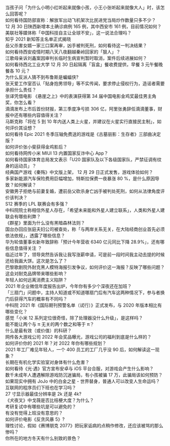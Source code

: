当孩子问「为什么小明小红听起来就像小孩，小王小张听起来就像大人」时，该怎么回答呢？  
如何看待国防部宣称：解放军出动飞机架次比民进党当局炒作数量只多不少？  
12 月 30 日陕西新增本土确诊病例 165 例，其中西安市 161 例，目前情况如何？  
美联社等媒体称「中国科技自主让全球不安」，这一说法合理吗？  
知乎 2021 新知答主名单正式揭晓  
岳父杀害女婿一家三口案再审，凶手被判死刑，如何看待这一判决结果？  
如何看待西安疫情时期八天八夜翻越秦岭回家的「狠人」？  
江歌母亲诉刘鑫案因审判长临时生病宣判暂时取消，案件后续进展如何？  
如何看待西北工业大学 12 月 30 日起隔离「盲盒」餐收费提供，早餐 3 元午餐晚餐各 10 元？  
为什么反派人猜不到布鲁斯是蝙蝠侠?  
张天爱工作室否认「贴身抱男领导」等不实传闻，要求停止侵权行为，造谣者需要承担什么责任？  
张译凭借电影 《悬崖之上》中的表演获得第 34 届中国电影金鸡奖最佳男主角奖，你怎么看？  
滴滴发布上市后首份财报，第三季度净亏损 306 亿，阿里张勇辞任滴滴董事，财报中还有哪些内容值得关注？  
马斯克称「将在 5 到 10 年内送人类上火星，并建议在火星实行直接民主制」，如何评价其设想？  
如何看待 Epic 2021 冬季压轴免费送的游戏是《古墓丽影：生存者》三部曲决定版？  
如何评价张小斐获得金鸡影后？  
如何看待网传小米 MIUI 13 内置国家反诈中心 App？  
如何看待国家体育总局发文表示「U20 国家队及以下各级国家队，严禁征调有纹身的运动员」？  
经典国产游戏《秦殇》中文版上架， 12 月 29 日正式发售，游戏体验如何？  
多家新能源汽车保险费用巨幅增加，特斯拉保费一夜暴涨 80 %，是什么原因导致？如何解读？  
安徽男子拒绝与前妻复婚，遭前岳父砍杀身亡凶手被判处死刑，如何从法律角度评价该判决？  
S12 赛季的 LPL 联赛会有多强？  
中科院院士称相信外星人存在，「希望未来能和外星人建立联系」，人类和外星人建联会有哪些利弊？  
《群星》里面为什么没有黑暗森林法则？  
国台办回应张庭夫妇公司被查处，称「与两岸关系无关，在大陆经商创业首先必须依法依规」，透露了哪些信息？  
华为轮值董事长新年致辞称「预计今年营收 6340 亿元同比下降 28.9%」，还有哪些信息值得关注 ？  
临近过年了，领导突然告诉我让我写涨薪申请，可是前一段时间我主动去提的时候还给我画大饼。这次是怎么了？  
巴黎歌剧院外耐克黑人模特海报引发争议，如何评价这一海报？反映了哪些问题？这会对耐克品牌带来哪些影响？  
年轻人如何远离消费主义陷阱？  
2021 年企业微信年度报告出炉，今年你有多少个深夜还在加班？  
「三扇门」问题中，主持人知道或不知道哪扇门后有汽车这两种情况下，参与者换门后获得汽车的概率有不同吗？  
中科院 2021 年《国际期刊预警名单（试行）》正式发布，与 2020 年版本相比有哪些变化？  
感觉「小米 12 系列定位很奇怪，除了处理器没什么升级」，是这样吗？  
能不能让两个与 π 无关的两个数之和等于 π？  
什么是最有效（或价值）的科研？  
网传各大游戏公司 2022 年会奖品曝光，游戏公司的福利到底是什么样的？  
如何评价你的 2021 年？对 2022 年你有哪些规划？  
2021 年工厂难见年轻人，一个 400 员工的工厂几乎没 90 后，如何解读这一现象？  
长期在有机化学实验室对身体有什么危害？  
如何看待《光·遇》官方宣布安卓与 iOS 平台合服，对游戏会产生什么影响？  
数千未成年人遭遇解除游戏防沉迷骗局，有小孩被骗 17 万，此骗局该如何预防？  
如果现实中拥有 JoJo 中的白金之星 - 世界替身，普通人可以改变人生命运吗？  
互联网的程序员们下班也在学习吗？  
27 寸显示器最佳分辨率是 2k 还是 4k?  
《犬夜叉》中戈薇是否比桔梗大度？为什么？  
考研复试中有哪些坑是可以避免的？  
有没有觉得上班没有意思的？  
如何评价电影《反贪风暴 5》?  
理性讨论，假如《赛博朋克 2077》把玩家诟病的点稍作修改，还应该被骂的那么惨吗？  
你所在的地方冬天有什么别致的景色？  
